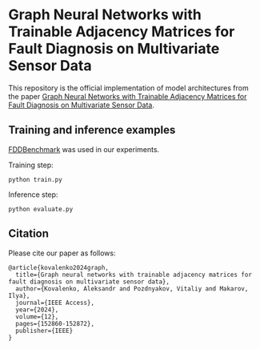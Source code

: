 # Graph Neural Networks with Trainable Adjacency Matrices for Fault Diagnosis on Multivariate Sensor Data

This repository is the official implementation of model architectures from the paper [Graph Neural Networks with Trainable Adjacency Matrices for Fault Diagnosis on Multivariate Sensor Data](https://doi.org/10.1109/ACCESS.2024.3481331).

## Training and inference examples

[FDDBenchmark](https://github.com/AIRI-Institute/fddbenchmark) was used in our experiments.

Training step:

```
python train.py
```

Inference step:

```
python evaluate.py
```

## Citation

Please cite our paper as follows:

```
@article{kovalenko2024graph,
  title={Graph neural networks with trainable adjacency matrices for fault diagnosis on multivariate sensor data},
  author={Kovalenko, Aleksandr and Pozdnyakov, Vitaliy and Makarov, Ilya},
  journal={IEEE Access},
  year={2024},
  volume={12},
  pages={152860-152872},
  publisher={IEEE}
}
```
